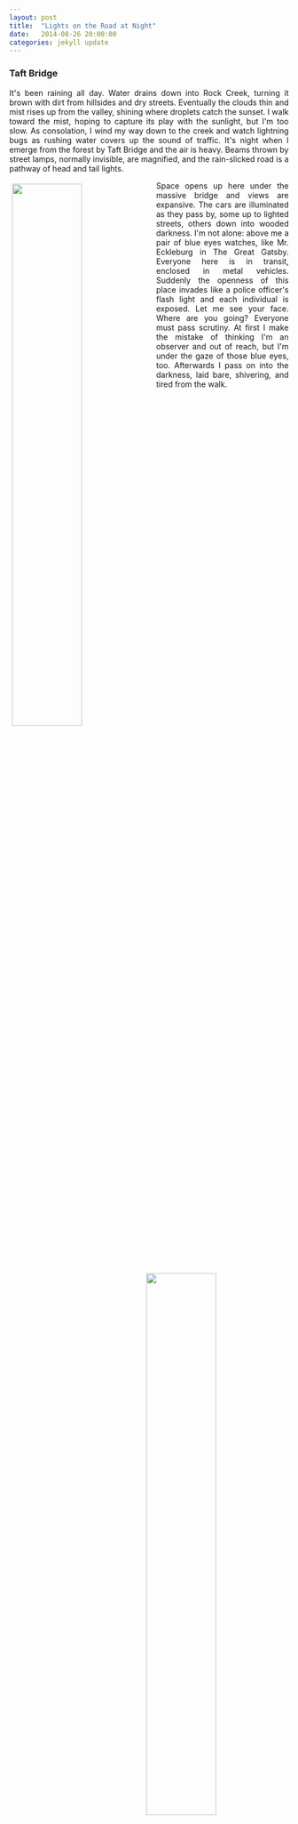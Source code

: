 ```yaml
---
layout: post
title:  "Lights on the Road at Night"
date:   2014-08-26 20:00:00
categories: jekyll update
---
```

<div class="col-md-12">
<h3>Taft Bridge</h3>
<p align="justify">
  It's been raining all day. Water drains down into Rock Creek, turning it brown with dirt from hillsides and dry streets. Eventually
  the clouds thin and mist rises up from the valley, shining where droplets catch the sunset. I walk toward the mist, hoping to capture
  its play with the sunlight, but I'm too slow. As consolation, I wind my way down to the creek and watch lightning bugs as rushing water
  covers up the sound of traffic. It's night when I emerge from the forest by Taft Bridge and the air is heavy. Beams thrown by street lamps,
  normally invisible, are magnified, and the rain-slicked road is a pathway of head and tail lights. 
</p>
<img src="{{baseurl}}/keep_trackin/images/20140826/IMG_6328.JPG" style="width:50%;padding:5px;" align="left">
<img src="{{baseurl}}/keep_trackin/images/20140826/IMG_6303.JPG" style="width:50%;padding:5px;" align="right">
<p  align="justify">
  Space opens up here under the massive bridge and views are expansive. The cars are illuminated as they pass by, some up to lighted streets, others
  down into wooded darkness. I'm not alone: above me a pair of blue eyes watches, like Mr. Eckleburg in The Great Gatsby. Everyone here is in transit,
  enclosed in metal vehicles. Suddenly the openness of this place invades like a police officer's flash light and each individual is exposed. 
  Let me see your face. Where are you going? Everyone must pass scrutiny. At first I make the mistake of thinking I'm an observer and out of reach, 
  but I'm under the gaze of those blue eyes, too. Afterwards I pass on into the darkness, laid bare, shivering, and tired from the walk. 
</p>
<img src="{{baseurl}}/keep_trackin/images/20140826/IMG_6309.JPG" style="width:50%;padding:5px;" align="left">
<img src="{{baseurl}}/keep_trackin/images/20140826/IMG_6323.JPG" style="width:50%;padding:5px;" align="right">
</div>